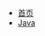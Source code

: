 <!-- docs/_sidebar.md -->

* [首页](/README?id=headline "tassel's docs")
* [Java](/java/base.md "guide")